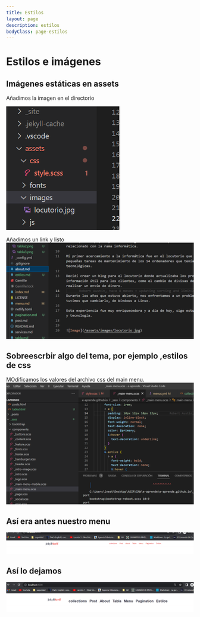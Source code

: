 ```yaml
---
title: Estilos
layout: page
description: estilos
bodyClass: page-estilos
---
```



# Estilos e imágenes



## Imágenes estáticas en assets
Añadimos la imagen en el directorio

![Tabla](/images/imagen1.png)


Añadimos un link y listo
![Menu](/images/imagen2.png)

## Sobreescrbir algo del tema, por ejemplo ,estilos de css
MOdificamos los valores del archivo css del main menu.
![Menu](/images/estilo1.png)
## Así era antes nuestro menu
![Menu](/images/estilo2.png)
## Así lo dejamos
![Menu](/images/estilo3.png)
